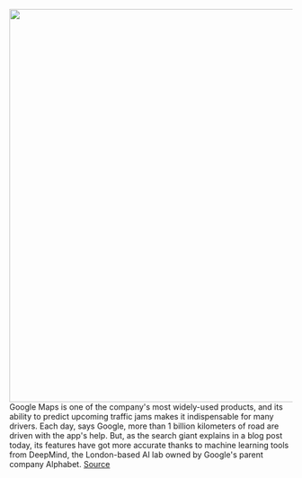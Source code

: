 <img src='https://cdn.vox-cdn.com/thumbor/PTzGvNWV0JBBy5rIfmtLXGwUzUY=/0x0:3704x2469/1200x800/filters:focal(1556x939:2148x1531)/cdn.vox-cdn.com/uploads/chorus_image/image/67347095/1211180776.jpg.0.jpg' width='700px' /><br/>
Google Maps is one of the company's most widely-used products, and its ability to predict upcoming traffic jams makes it indispensable for many drivers. Each day, says Google, more than 1 billion kilometers of road are driven with the app's help. But, as the search giant explains in a blog post today, its features have got more accurate thanks to machine learning tools from DeepMind, the London-based AI lab owned by Google's parent company Alphabet.
<a href='https://www.theverge.com/2020/9/3/21419632/how-google-maps-predicts-traffic-eta-ai-machine-learning-deepmind'> Source <a/>